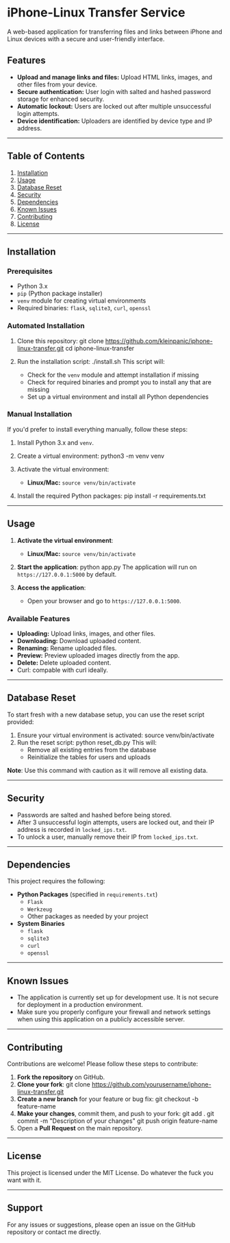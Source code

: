 # iPhone-Linux Transfer Service

A web-based application for transferring files and links between iPhone and Linux devices with a secure and user-friendly interface.

## Features
- **Upload and manage links and files:** Upload HTML links, images, and other files from your device.
- **Secure authentication:** User login with salted and hashed password storage for enhanced security.
- **Automatic lockout:** Users are locked out after multiple unsuccessful login attempts.
- **Device identification:** Uploaders are identified by device type and IP address.

---

## Table of Contents
1. [Installation](#installation)
2. [Usage](#usage)
3. [Database Reset](#database-reset)
4. [Security](#security)
5. [Dependencies](#dependencies)
6. [Known Issues](#known-issues)
7. [Contributing](#contributing)
8. [License](#license)

---

## Installation

### Prerequisites
- Python 3.x
- `pip` (Python package installer)
- `venv` module for creating virtual environments
- Required binaries: `flask`, `sqlite3`, `curl`, `openssl`

### Automated Installation
1. Clone this repository:
   git clone https://github.com/kleinpanic/iphone-linux-transfer.git
   cd iphone-linux-transfer
   
2. Run the installation script:
   ./install.sh
   This script will:
   - Check for the `venv` module and attempt installation if missing
   - Check for required binaries and prompt you to install any that are missing
   - Set up a virtual environment and install all Python dependencies

### Manual Installation
If you'd prefer to install everything manually, follow these steps:

1. Install Python 3.x and `venv`.
2. Create a virtual environment:
   python3 -m venv venv
3. Activate the virtual environment:
   - **Linux/Mac:** `source venv/bin/activate`

4. Install the required Python packages:
   pip install -r requirements.txt
   
---

## Usage
1. **Activate the virtual environment**:
   - **Linux/Mac:** `source venv/bin/activate`
  
2. **Start the application**:
   python app.py
   The application will run on `https://127.0.0.1:5000` by default.

3. **Access the application**:
   - Open your browser and go to `https://127.0.0.1:5000`.

### Available Features
- **Uploading:** Upload links, images, and other files.
- **Downloading:** Download uploaded content.
- **Renaming:** Rename uploaded files.
- **Preview:** Preview uploaded images directly from the app.
- **Delete:** Delete uploaded content.
- Curl: compable with curl ideally. 
  
---

## Database Reset

To start fresh with a new database setup, you can use the reset script provided:

1. Ensure your virtual environment is activated:
   source venv/bin/activate
2. Run the reset script:
   python reset_db.py
   This will:
   - Remove all existing entries from the database
   - Reinitialize the tables for users and uploads

**Note**: Use this command with caution as it will remove all existing data.

---

## Security

- Passwords are salted and hashed before being stored.
- After 3 unsuccessful login attempts, users are locked out, and their IP address is recorded in `locked_ips.txt`.
- To unlock a user, manually remove their IP from `locked_ips.txt`.

---

## Dependencies

This project requires the following:
- **Python Packages** (specified in `requirements.txt`)
  - `Flask`
  - `Werkzeug`
  - Other packages as needed by your project
- **System Binaries**
  - `flask`
  - `sqlite3`
  - `curl`
  - `openssl`

---

## Known Issues

- The application is currently set up for development use. It is not secure for deployment in a production environment.
- Make sure you properly configure your firewall and network settings when using this application on a publicly accessible server.

---

## Contributing

Contributions are welcome! Please follow these steps to contribute:

1. **Fork the repository** on GitHub.
2. **Clone your fork**:
   git clone https://github.com/yourusername/iphone-linux-transfer.git
3. **Create a new branch** for your feature or bug fix:
   git checkout -b feature-name
4. **Make your changes**, commit them, and push to your fork:
   git add .
   git commit -m "Description of your changes"
   git push origin feature-name
5. Open a **Pull Request** on the main repository.

---

## License

This project is licensed under the MIT License. Do whatever the fuck you want with it. 

---

## Support

For any issues or suggestions, please open an issue on the GitHub repository or contact me directly.
